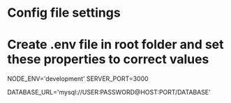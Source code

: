 # Config file settings

# Create .env file in root folder and set these properties to correct values

NODE_ENV='development'
SERVER_PORT=3000

DATABASE_URL='mysql://USER:PASSWORD@HOST:PORT/DATABASE'
